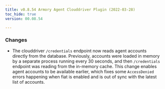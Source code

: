 ```yaml
---
title: v0.8.54 Armory Agent Clouddriver Plugin (2022-03-28)
toc_hide: true
version: 00.08.54

---
```


### Changes

* The clouddriver `/credentials` endpoint now reads agent accounts directly from the database. Previously, accounts were loaded in memory by a separate process running every 30 seconds, and then `/credentials` endpoint was reading from the in-memory cache. This change enables agent accounts to be available earlier, which fixes some `AccessDenied` errors happening when fiat is enabled and is out of sync with the latest list of accounts.
